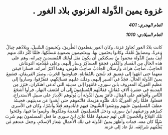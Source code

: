 <h1 dir="rtl">غزوة يمين الدَّولة الغزنوي بلاد الغور .</h1>

<h5 dir="rtl">العام الهجري:  401

العام الميلادي: 1010

</h5>

<p dir="rtl">كانت بلادُ الغورِ تُجاوِرُ غزنةَ، وكان الغور يقطعونَ الطَّريقَ، ويُخيفونَ السَّبيلَ، وبلادُهم جِبالٌ وَعرةٌ، ومضايقُ غَلقةٌ، وكانوا يحتَمون بها، ويعتَصِمون بصعوبةِ مَسلَكِها، فلمَّا كَثُرَ ذلك منهم أنِفَ يمينُ الدَّولة محمودُ بنُ سبكتكين أن يكونَ مثل أولئك المُفسدينَ جِيرانَه، وهم على هذه الحالِ مِن الفَسادِ والكُفرِ، فجمَعَ العساكِرَ وسار إليهم، وعلى مُقَدِّمتِه التونتاش الحاجِبُ، صاحِبُ هراة، وأرسلان الجاذبُ صاحِبُ طوس، وهما أكبَرُ أُمرائه، فسارا فيمَن معهما حتى انتَهَوا إلى مَضيقٍ قد شُحِنَ بالمُقاتلةِ، فتناوشوا الحَربَ، وصبَرَ الفريقانِ، فسَمِعَ يمينُ الدَّولة الحالَ، فجَدَّ في السيرِ إليهم، ومَلَك عليهم مَسالِكَهم، فتفَرَّقوا، وساروا إلى عظيمِ الغوريَّة المعروف بابن سوري، فانتهوا إلى مدينتِه التي تُدعى اهنكران، فبَرَز مِن المدينةِ في عشرةِ آلافِ مُقاتلٍ، فقاتَلَهم المُسلِمونَ إلى أن انتَصَف النهار، فرأوا أشجَعَ النَّاسِ وأقواهم على القِتالِ، فأمَرَ يمينُ الدَّولة أن يُولُّوهم الأدبارَ على سبيلِ الاستدراجِ، ففعلوا، فلمَّا رأى الغوريَّةُ ذلك ظَنُّوه هزيمةً، فاتَّبَعوهم حتى أبعَدوا عن مدينتِهم، فحينئذ عطفَ المُسلِمونَ عليهم ووَضَعوا السُّيوفَ فيهم فأبادوهم قَتلًا وأسْرًا، وكان في الأسرى كبيرُهم وزعيمُهم ابنُ سوري، ودخل المُسلِمونَ المدينةَ ومَلَكوها، وغَنِموا ما فيها، وفَتَحوا تلك القِلاعَ والحُصونَ التي لهم جميعَها، فلمَّا عايَنَ ابنُ سوري ما فعل المسلمونَ بهم شَرِبَ سُمًّا كان معه، فمات وأظهَرَ يمينُ الدَّولة في تلك الأعمالِ شِعارَ الإسلامِ، وجعل عندهم مَن يُعَلِّمُهم شَرائِعَه، ثمَّ عاد إلى غزنة.</p></br>
